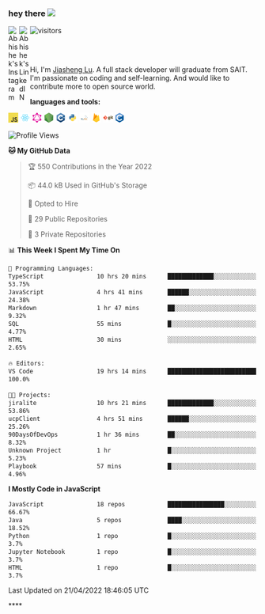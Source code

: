 ### hey there <img src="https://media.giphy.com/media/hvRJCLFzcasrR4ia7z/giphy.gif" width="25px">
<a href="https://www.instagram.com/jiashengluljs/">
  <img align="left" alt="Abhishek's Instagram" width="22px" src="https://raw.githubusercontent.com/hussainweb/hussainweb/main/icons/instagram.png" />
</a>
<a href="https://www.linkedin.com/in/jiashenglujob/">
  <img align="left" alt="Abhishek's LinkedIN" width="22px" src="https://raw.githubusercontent.com/peterthehan/peterthehan/master/assets/linkedin.svg" />
</a>

![visitors](https://visitor-badge.glitch.me/badge?page_id=jonsnowljs.visitor-badge&left_color=green&right_color=red)

<br />
<br />

Hi, I'm [Jiasheng Lu](https://jonsnowljs.github.io/portfolio/). A full stack developer will graduate from SAIT. I'm passionate on coding and self-learning. And would like to contribute more to open source world.

**languages and tools:**  

<code><img height="20" src="https://raw.githubusercontent.com/github/explore/80688e429a7d4ef2fca1e82350fe8e3517d3494d/topics/javascript/javascript.png"></code>
<code><img height="20" src="https://raw.githubusercontent.com/github/explore/80688e429a7d4ef2fca1e82350fe8e3517d3494d/topics/react/react.png"></code>
<code><img height="20" src="https://raw.githubusercontent.com/github/explore/5c058a388828bb5fde0bcafd4bc867b5bb3f26f3/topics/graphql/graphql.png"></code>
<code><img height="20" src="https://raw.githubusercontent.com/github/explore/80688e429a7d4ef2fca1e82350fe8e3517d3494d/topics/nodejs/nodejs.png"></code>
<code><img height="20" src="https://raw.githubusercontent.com/github/explore/80688e429a7d4ef2fca1e82350fe8e3517d3494d/topics/cpp/cpp.png"></code>
<code><img height="20" src="https://raw.githubusercontent.com/github/explore/80688e429a7d4ef2fca1e82350fe8e3517d3494d/topics/python/python.png"></code>
<code><img height="20" src="https://raw.githubusercontent.com/github/explore/80688e429a7d4ef2fca1e82350fe8e3517d3494d/topics/mysql/mysql.png"></code>
<code><img height="20" src="https://raw.githubusercontent.com/github/explore/80688e429a7d4ef2fca1e82350fe8e3517d3494d/topics/firebase/firebase.png"></code>
<code><img height="20" src="https://raw.githubusercontent.com/github/explore/80688e429a7d4ef2fca1e82350fe8e3517d3494d/topics/git/git.png"></code>
<code><img height="20" src="https://github.com/jonsnowljs/portfolio/blob/master/src/assets/img/skill/c.svg"></code>


<!--START_SECTION:waka-->
![Profile Views](http://img.shields.io/badge/Profile%20Views-4-blue)

**🐱 My GitHub Data** 

> 🏆 550 Contributions in the Year 2022
 > 
> 📦 44.0 kB Used in GitHub's Storage 
 > 
> 💼 Opted to Hire
 > 
> 📜 29 Public Repositories 
 > 
> 🔑 3 Private Repositories  
 > 
📊 **This Week I Spent My Time On** 

```text
💬 Programming Languages: 
TypeScript               10 hrs 20 mins      █████████████░░░░░░░░░░░░   53.75% 
JavaScript               4 hrs 41 mins       ██████░░░░░░░░░░░░░░░░░░░   24.38% 
Markdown                 1 hr 47 mins        ██░░░░░░░░░░░░░░░░░░░░░░░   9.32% 
SQL                      55 mins             █░░░░░░░░░░░░░░░░░░░░░░░░   4.77% 
HTML                     30 mins             ░░░░░░░░░░░░░░░░░░░░░░░░░   2.65%

🔥 Editors: 
VS Code                  19 hrs 14 mins      █████████████████████████   100.0%

🐱‍💻 Projects: 
jiralite                 10 hrs 21 mins      █████████████░░░░░░░░░░░░   53.86% 
ucpClient                4 hrs 51 mins       ██████░░░░░░░░░░░░░░░░░░░   25.26% 
90DaysOfDevOps           1 hr 36 mins        ██░░░░░░░░░░░░░░░░░░░░░░░   8.32% 
Unknown Project          1 hr                █░░░░░░░░░░░░░░░░░░░░░░░░   5.23% 
Playbook                 57 mins             █░░░░░░░░░░░░░░░░░░░░░░░░   4.96%

```

**I Mostly Code in JavaScript** 

```text
JavaScript               18 repos            ████████████████░░░░░░░░░   66.67% 
Java                     5 repos             ████░░░░░░░░░░░░░░░░░░░░░   18.52% 
Python                   1 repo              █░░░░░░░░░░░░░░░░░░░░░░░░   3.7% 
Jupyter Notebook         1 repo              █░░░░░░░░░░░░░░░░░░░░░░░░   3.7% 
HTML                     1 repo              █░░░░░░░░░░░░░░░░░░░░░░░░   3.7%

```



 Last Updated on 21/04/2022 18:46:05 UTC
<!--END_SECTION:waka-->****
